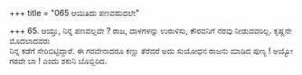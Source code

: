 +++
title = "065 ಆಯಿತಿದು ಪಣವಹುದಲೇ"

+++
65. ಆಯ್ತು, ನಿನ್ನ ಪಣವಲ್ಲವೇ ? ರಾಜ, ದಾಳಗಳನ್ನು ಉರುಳಿಸು, ಕೌರವನಿಗೆ ನೆರವು ನೀಡುವವರಿಲ್ಲ. ಕೃಷ್ಣನೇ ಮೊದಲಾದವರು   
ನಿನ್ನ ಕಡೆಗೆ ಸೇರಿಬಿಟ್ಟಿದ್ದಾರೆ. ಈ ಗರವೇನಾದರೂ ಕಣ್ಣು ತೆರೆದರೆ ಅದು ಸುಯೋಧನ ರಾಜನು ಮಾಡಿದ ಪುಣ್ಯ ! ಅಯ್ಯೋ ಗರವೇ ಬಾ ! ಎಂದು ಶಕುನಿ ಬೊಬ್ಬಿರಿದ.